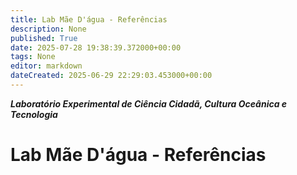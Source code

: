 ```yaml
---
title: Lab Mãe D'água - Referências
description: None
published: True
date: 2025-07-28 19:38:39.372000+00:00
tags: None
editor: markdown
dateCreated: 2025-06-29 22:29:03.453000+00:00
---
```


***Laboratório Experimental de Ciência Cidadã, Cultura Oceânica e Tecnologia***


# Lab Mãe D'água - Referências



